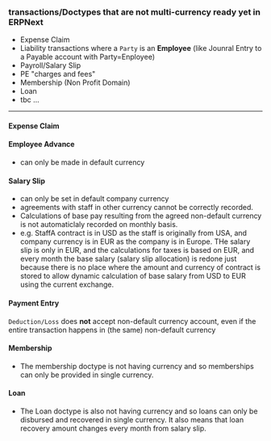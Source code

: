 ### transactions/Doctypes that are not multi-currency ready yet in ERPNext

- Expense Claim
- Liability transactions where a `Party` is an **Employee** (like Jounral Entry to a Payable account with Party=Enployee)
- Payroll/Salary Slip
- PE "charges and fees"
- Membership (Non Profit Domain)
- Loan
- tbc ...

---

#### Expense Claim

#### Employee Advance
- can only be made in default currency


#### Salary Slip
- can only be set in default company currency
- agreements with staff in other currency cannot be correctly recorded.
- Calculations of base pay resulting from the agreed non-default currency is not automaticlaly recorded on monthly basis.
- e.g. StaffA contract is in USD as the staff is originally from USA, and company currency is in EUR as the company is in Europe. THe salary slip is only in EUR, and the calculations for taxes is based on EUR, and every month the base salary (salary slip allocation) is redone just because there is no place where the amount and currency of contract is stored to allow dynamic calculation of base salary from USD to EUR using the current exchange.


#### Payment Entry

`Deduction/Loss` does **not** accept non-default currency account, even if the entire transaction happens in (the same) non-default currency

#### Membership 
- The membership doctype is not having currency and so memberships can only be provided in single currency.

#### Loan
- The Loan doctype is also not having currency and so loans can only be disbursed and recovered in single currency. It also means that loan recovery amount changes every month from salary slip.
